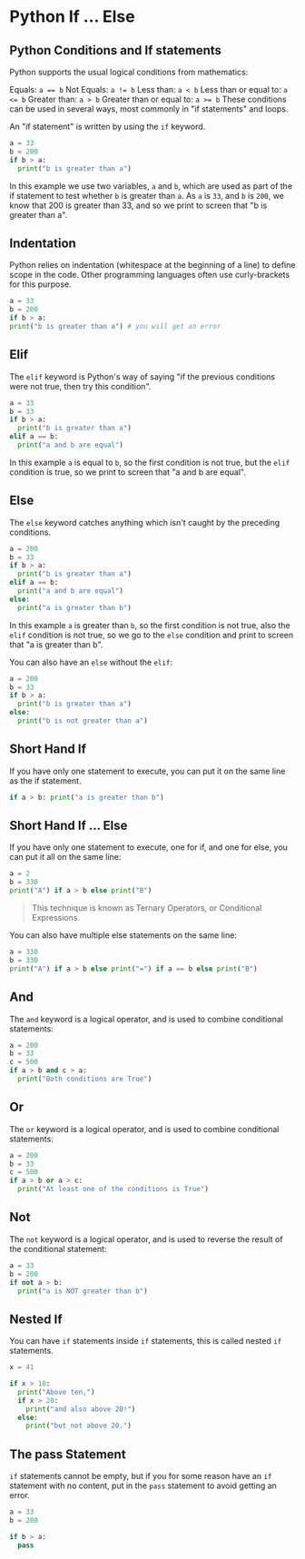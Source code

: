 # Python If ... Else

## Python Conditions and If statements
Python supports the usual logical conditions from mathematics:

Equals: ```a == b```
Not Equals: ```a != b```
Less than: ```a < b```
Less than or equal to: ```a <= b```
Greater than: ```a > b```
Greater than or equal to: ```a >= b```
These conditions can be used in several ways, most commonly in "if statements" and loops.

An "if statement" is written by using the ```if``` keyword.

```python
a = 33
b = 200
if b > a:
  print("b is greater than a")
```

In this example we use two variables, ```a``` and ```b```, which are used as part of the if statement to test whether ```b``` is greater than ```a```. As ```a``` is ```33```, and ```b``` is ```200```, we know that 200 is greater than 33, and so we print to screen that "b is greater than a".

## Indentation
Python relies on indentation (whitespace at the beginning of a line) to define scope in the code. Other programming languages often use curly-brackets for this purpose.

```python
a = 33
b = 200
if b > a:
print("b is greater than a") # you will get an error
```

## Elif
The ```elif``` keyword is Python's way of saying "if the previous conditions were not true, then try this condition".

```python
a = 33
b = 33
if b > a:
  print("b is greater than a")
elif a == b:
  print("a and b are equal")
```

In this example ```a``` is equal to ```b```, so the first condition is not true, but the ```elif``` condition is true, so we print to screen that "a and b are equal".

## Else
The ```else``` keyword catches anything which isn't caught by the preceding conditions.

```python
a = 200
b = 33
if b > a:
  print("b is greater than a")
elif a == b:
  print("a and b are equal")
else:
  print("a is greater than b")
```

In this example ```a``` is greater than ```b```, so the first condition is not true, also the ```elif``` condition is not true, so we go to the ```else``` condition and print to screen that "a is greater than b".

You can also have an ```else``` without the ```elif```:

```python
a = 200
b = 33
if b > a:
  print("b is greater than a")
else:
  print("b is not greater than a")
```

## Short Hand If
If you have only one statement to execute, you can put it on the same line as the if statement.

```python
if a > b: print("a is greater than b")
```

## Short Hand If ... Else
If you have only one statement to execute, one for if, and one for else, you can put it all on the same line:

```python
a = 2
b = 330
print("A") if a > b else print("B")
```

> This technique is known as Ternary Operators, or Conditional Expressions.

You can also have multiple else statements on the same line:

```python
a = 330
b = 330
print("A") if a > b else print("=") if a == b else print("B")
```

## And
The ```and``` keyword is a logical operator, and is used to combine conditional statements:

```python
a = 200
b = 33
c = 500
if a > b and c > a:
  print("Both conditions are True")
```

## Or
The ```or``` keyword is a logical operator, and is used to combine conditional statements:

```python
a = 200
b = 33
c = 500
if a > b or a > c:
  print("At least one of the conditions is True")
```

## Not
The ```not``` keyword is a logical operator, and is used to reverse the result of the conditional statement:

```python
a = 33
b = 200
if not a > b:
  print("a is NOT greater than b")
```

## Nested If
You can have ```if``` statements inside ```if``` statements, this is called nested ```if``` statements.

```python
x = 41

if x > 10:
  print("Above ten,")
  if x > 20:
    print("and also above 20!")
  else:
    print("but not above 20.")
```

## The pass Statement
```if``` statements cannot be empty, but if you for some reason have an ```if``` statement with no content, put in the ```pass``` statement to avoid getting an error.

```python
a = 33
b = 200

if b > a:
  pass
```
